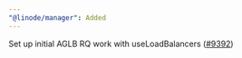 ```yaml
---
"@linode/manager": Added
---
```


Set up initial AGLB RQ work with useLoadBalancers ([#9392](https://github.com/linode/manager/pull/9392))
